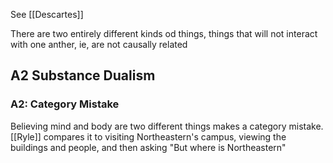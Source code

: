 See [[Descartes]]

There are two entirely different kinds od things, things that will not interact with one anther, ie, are not causally related


## A2 Substance Dualism

### A2: Category Mistake
Believing mind and body are two different things makes a category mistake. [[Ryle]] compares it to visiting Northeastern's campus, viewing the buildings and people, and then asking "But where is Northeastern"